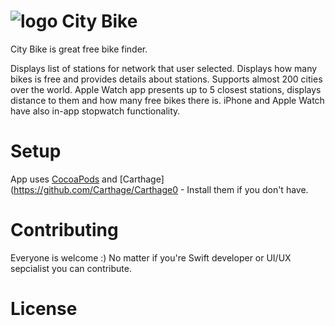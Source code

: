 # ![logo](https://raw.githubusercontent.com/tomkowz/citybike-app/master/Assets/app-store/icon-29.png?token=ACMkyRSSrsQYbbIayys89cR8ZnXR0Pddks5VoI5xwA%3D%3D) City Bike
City Bike is great free bike finder.

Displays list of stations for network that user selected. Displays how many bikes is free and provides details about stations. Supports almost 200 cities over the world.
Apple Watch app presents up to 5 closest stations, displays distance to them and how many free bikes there is.
iPhone and Apple Watch have also in-app stopwatch functionality.

# Setup
App uses [CocoaPods](https://cocoapods.org) and [Carthage](https://github.com/Carthage/Carthage0 - Install them if you don't have.

# Contributing
Everyone is welcome :) No matter if you're Swift developer or UI/UX sepcialist you can contribute.

# License
